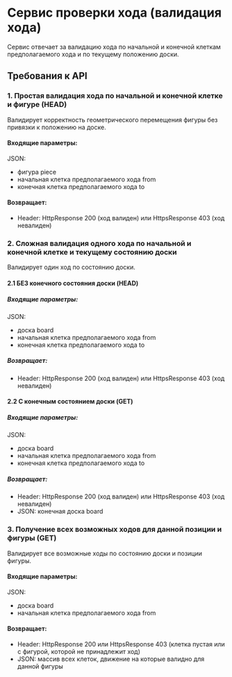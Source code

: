 # Сервис проверки хода (валидация хода)

Сервис отвечает за валидацию хода по начальной и конечной клеткам предполагаемого хода и по текущему положению доски.

## Требования к API

### 1. Простая валидация хода по начальной и конечной клетке и фигуре (HEAD)

Валидирует корректность геометрического перемещения фигуры без привязки к положению на доске.

#### Входящие параметры:

JSON:
* фигура piece
* начальная клетка предполагаемого хода from
* конечная клетка предполагаемого хода to

#### Возвращает:

* Header: HttpResponse 200 (ход валиден) или HttpsResponse 403 (ход невалиден)

### 2. Сложная валидация одного хода по начальной и конечной клетке и текущему состоянию доски

Валидирует один ход по состоянию доски.

#### 2.1 БЕЗ конечного состояния доски (HEAD)

##### Входящие параметры:

JSON:
* доска board
* начальная клетка предполагаемого хода from
* конечная клетка предполагаемого хода to

##### Возвращает:

* Header: HttpResponse 200 (ход валиден) или HttpsResponse 403 (ход невалиден)

#### 2.2 С конечным состоянием доски (GET)

##### Входящие параметры:

JSON:
* доска board
* начальная клетка предполагаемого хода from
* конечная клетка предполагаемого хода to

##### Возвращает:

* Header: HttpResponse 200 (ход валиден) или HttpsResponse 403 (ход невалиден)
* JSON: конечная доска board

### 3. Получение всех возможных ходов для данной позиции и фигуры (GET)

Валидирует все возможные ходы по состоянию доски и позиции фигуры.

#### Входящие параметры:

JSON:
* доска board
* начальная клетка предполагаемого хода from

#### Возвращает:

* Header: HttpResponse 200 или HttpsResponse 403 (клетка пустая или с фигурой, которой не принадлежит ход)
* JSON: массив всех клеток, движение на которые валидно для данной фигуры
